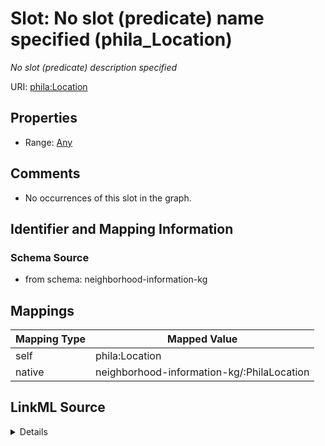 

# Slot: No slot (predicate) name specified (phila_Location)


_No slot (predicate) description specified_





URI: [phila:Location](https://metadata.phila.gov/Location)



<!-- no inheritance hierarchy -->








## Properties

* Range: [Any](../classes/Any.md)





## Comments

* No occurrences of this slot in the graph.

## Identifier and Mapping Information







### Schema Source


* from schema: neighborhood-information-kg




## Mappings

| Mapping Type | Mapped Value |
| ---  | ---  |
| self | phila:Location |
| native | neighborhood-information-kg/:PhilaLocation |




## LinkML Source

<details>
```yaml
name: phila_Location
description: No slot (predicate) description specified
title: No slot (predicate) name specified
comments:
- No occurrences of this slot in the graph.
from_schema: neighborhood-information-kg
rank: 1000
slot_uri: phila:Location
alias: phila_Location
range: Any

```
</details>